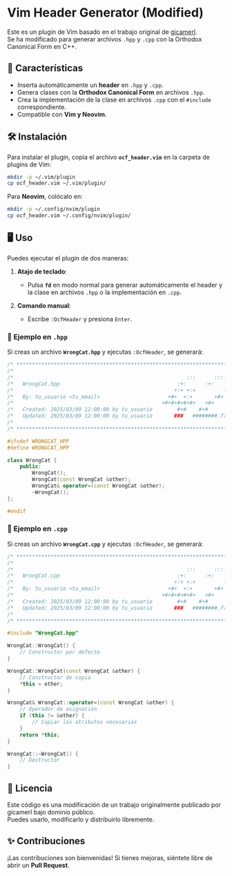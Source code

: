 # Vim Header Generator (Modified)

Este es un plugin de Vim basado en el trabajo original de [gicamerl](https://42.fr).  
Se ha modificado para generar archivos `.hpp` y `.cpp` con la Orthodox Canonical Form en C++.

## 🚀 Características
- Inserta automáticamente un **header** en `.hpp` y `.cpp`.
- Genera clases con la **Orthodox Canonical Form** en archivos `.hpp`.
- Crea la implementación de la clase en archivos `.cpp` con el `#include` correspondiente.
- Compatible con **Vim y Neovim**.

## 🛠 Instalación
Para instalar el plugin, copia el archivo **`ocf_header.vim`** en la carpeta de plugins de Vim:

```bash
mkdir -p ~/.vim/plugin
cp ocf_header.vim ~/.vim/plugin/
```

Para **Neovim**, colócalo en:
```bash
mkdir -p ~/.config/nvim/plugin
cp ocf_header.vim ~/.config/nvim/plugin/
```

## 🖥️ Uso
Puedes ejecutar el plugin de dos maneras:

1. **Atajo de teclado**:  
   - Pulsa **`fd`** en modo normal para generar automáticamente el header y la clase en archivos `.hpp` o la implementación en `.cpp`.

2. **Comando manual**:  
   - Escribe `:OcfHeader` y presiona `Enter`.

### 📌 Ejemplo en `.hpp`
Si creas un archivo **`WrongCat.hpp`** y ejecutas `:OcfHeader`, se generará:

```cpp
/* ************************************************************************** */
/*                                                                            */
/*                                                        :::      ::::::::   */
/*   WrongCat.hpp                                      :+:      :+:    :+:   */
/*                                                    +:+ +:+         +:+     */
/*   By: tu_usuario <tu_email>                      +#+  +:+       +#+        */
/*                                                +#+#+#+#+#+   +#+           */
/*   Created: 2025/03/09 12:00:00 by tu_usuario        #+#    #+#             */
/*   Updated: 2025/03/09 12:00:00 by tu_usuario       ###   ########.fr       */
/*                                                                            */
/* ************************************************************************** */

#ifndef WRONGCAT_HPP
#define WRONGCAT_HPP

class WrongCat {
	public:
		WrongCat();
		WrongCat(const WrongCat &other);
		WrongCat& operator=(const WrongCat &other);
		~WrongCat();
};

#endif
```

### 📌 Ejemplo en `.cpp`
Si creas un archivo **`WrongCat.cpp`** y ejecutas `:OcfHeader`, se generará:

```cpp
/* ************************************************************************** */
/*                                                                            */
/*                                                        :::      ::::::::   */
/*   WrongCat.cpp                                      :+:      :+:    :+:   */
/*                                                    +:+ +:+         +:+     */
/*   By: tu_usuario <tu_email>                      +#+  +:+       +#+        */
/*                                                +#+#+#+#+#+   +#+           */
/*   Created: 2025/03/09 12:00:00 by tu_usuario        #+#    #+#             */
/*   Updated: 2025/03/09 12:00:00 by tu_usuario       ###   ########.fr       */
/*                                                                            */
/* ************************************************************************** */

#include "WrongCat.hpp"

WrongCat::WrongCat() {
	// Constructor por defecto
}

WrongCat::WrongCat(const WrongCat &other) {
	// Constructor de copia
	*this = other;
}

WrongCat& WrongCat::operator=(const WrongCat &other) {
	// Operador de asignación
	if (this != &other) {
		// Copiar los atributos necesarios
	}
	return *this;
}

WrongCat::~WrongCat() {
	// Destructor
}
```

## 📝 Licencia
Este código es una modificación de un trabajo originalmente publicado por gicamerl bajo dominio público.  
Puedes usarlo, modificarlo y distribuirlo libremente.

## ✨ Contribuciones
¡Las contribuciones son bienvenidas! Si tienes mejoras, siéntete libre de abrir un **Pull Request**.
